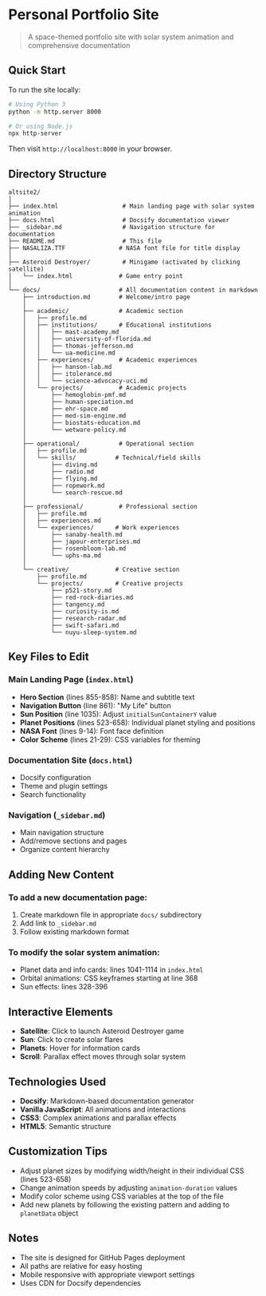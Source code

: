 # Personal Portfolio Site

> A space-themed portfolio site with solar system animation and comprehensive documentation

## Quick Start

To run the site locally:
```bash
# Using Python 3
python -m http.server 8000

# Or using Node.js
npx http-server
```

Then visit `http://localhost:8000` in your browser.

## Directory Structure

```
altsite2/
│
├── index.html                  # Main landing page with solar system animation
├── docs.html                   # Docsify documentation viewer
├── _sidebar.md                 # Navigation structure for documentation
├── README.md                   # This file
├── NASALIZA.TTF               # NASA font file for title display
│
├── Asteroid Destroyer/         # Minigame (activated by clicking satellite)
│   └── index.html             # Game entry point
│
└── docs/                      # All documentation content in markdown
    ├── introduction.md        # Welcome/intro page
    │
    ├── academic/              # Academic section
    │   ├── profile.md
    │   ├── institutions/      # Educational institutions
    │   │   ├── mast-academy.md
    │   │   ├── university-of-florida.md
    │   │   ├── thomas-jefferson.md
    │   │   └── ua-medicine.md
    │   ├── experiences/       # Academic experiences
    │   │   ├── hanson-lab.md
    │   │   ├── itolerance.md
    │   │   └── science-advocacy-uci.md
    │   └── projects/          # Academic projects
    │       ├── hemoglobin-pmf.md
    │       ├── human-speciation.md
    │       ├── ehr-space.md
    │       ├── med-sim-engine.md
    │       ├── biostats-education.md
    │       └── wetware-policy.md
    │
    ├── operational/           # Operational section
    │   ├── profile.md
    │   └── skills/           # Technical/field skills
    │       ├── diving.md
    │       ├── radio.md
    │       ├── flying.md
    │       ├── ropework.md
    │       └── search-rescue.md
    │
    ├── professional/          # Professional section
    │   ├── profile.md
    │   ├── experiences.md
    │   └── experiences/      # Work experiences
    │       ├── sanaby-health.md
    │       ├── japour-enterprises.md
    │       ├── rosenbloom-lab.md
    │       └── uphs-ma.md
    │
    └── creative/             # Creative section
        ├── profile.md
        └── projects/         # Creative projects
            ├── p521-story.md
            ├── red-rock-diaries.md
            ├── tangency.md
            ├── curiosity-is.md
            ├── research-radar.md
            ├── swift-safari.md
            └── nuyu-sleep-system.md
```

## Key Files to Edit

### Main Landing Page (`index.html`)
- **Hero Section** (lines 855-858): Name and subtitle text
- **Navigation Button** (line 861): "My Life" button
- **Sun Position** (line 1035): Adjust `initialSunContainerY` value
- **Planet Positions** (lines 523-658): Individual planet styling and positions
- **NASA Font** (lines 9-14): Font face definition
- **Color Scheme** (lines 21-29): CSS variables for theming

### Documentation Site (`docs.html`)
- Docsify configuration
- Theme and plugin settings
- Search functionality

### Navigation (`_sidebar.md`)
- Main navigation structure
- Add/remove sections and pages
- Organize content hierarchy

## Adding New Content

### To add a new documentation page:
1. Create markdown file in appropriate `docs/` subdirectory
2. Add link to `_sidebar.md`
3. Follow existing markdown format

### To modify the solar system animation:
- Planet data and info cards: lines 1041-1114 in `index.html`
- Orbital animations: CSS keyframes starting at line 368
- Sun effects: lines 328-396

## Interactive Elements

- **Satellite**: Click to launch Asteroid Destroyer game
- **Sun**: Click to create solar flares
- **Planets**: Hover for information cards
- **Scroll**: Parallax effect moves through solar system

## Technologies Used

- **Docsify**: Markdown-based documentation generator
- **Vanilla JavaScript**: All animations and interactions
- **CSS3**: Complex animations and parallax effects
- **HTML5**: Semantic structure

## Customization Tips

- Adjust planet sizes by modifying width/height in their individual CSS (lines 523-658)
- Change animation speeds by adjusting `animation-duration` values
- Modify color scheme using CSS variables at the top of the file
- Add new planets by following the existing pattern and adding to `planetData` object

## Notes

- The site is designed for GitHub Pages deployment
- All paths are relative for easy hosting
- Mobile responsive with appropriate viewport settings
- Uses CDN for Docsify dependencies
